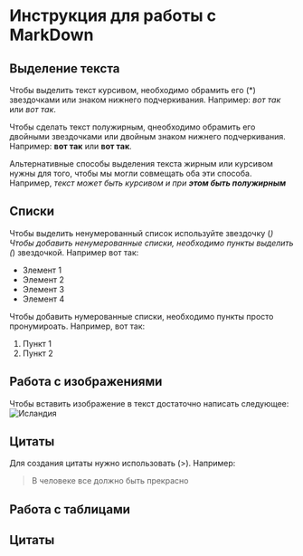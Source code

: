 # Инструкция для работы с MarkDown

## Выделение текста 

Чтобы выделить текст курсивом, необходимо обрамить его (*) звездочками или знаком нижнего подчеркивания. Например: *вот так* или _вот так_.

Чтобы сделать текст полужирным, qнеобходимо обрамить его двойными звездочками или двойным знаком нижнего подчеркивания. Например: **вот так** или __вот так__.

Альтернативные способы выделения текста жирным или курсивом нужны для того, чтобы мы могли совмещать оба эти способа. Например, _текст может быть курсивом и при **этом быть полужирным**_

## Списки 

Чтобы выделить ненумерованный список используйте звездочку (*)
Чтобы добавить ненумерованные списки, необходимо пункты выделить (*) звездочкой. Например вот так:
* Злемент 1
* Элемент 2
* Элемент 3
* Элемент 4

Чтобы добавить нумерованные списки, необходимо пункты просто пронумироать. Например, вот так:

1. Пункт 1
2. Пункт 2

## Работа с изображениями

Чтобы вставить изображение в текст достаточно написать следующее:
![Исландия](island.png)

## Цитаты

Для создания цитаты нужно использовать (>). Например:
> В человеке все должно быть прекрасно


## Работа с таблицами

## Цитаты

